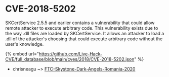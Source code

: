 # CVE-2018-5202

SKCertService 2.5.5 and earlier contains a vulnerability that could allow remote attacker to execute arbitrary code. This vulnerability exists due to the way .dll files are loaded by SKCertService. It allows an attacker to load a .dll of the attacker's choosing that could execute arbitrary code without the user's knowledge.

{% embed url="https://github.com/Live-Hack-CVE/full_database/blob/main/cves/2018/CVE-2018-5202.json" %}


* chrisneagu ~> [FTC-Skystone-Dark-Angels-Romania-2020](https://www.alice-snow.ru/2018/database/cve-2018-5202/ftc-skystone-dark-angels-romania-2020-chrisneagu)